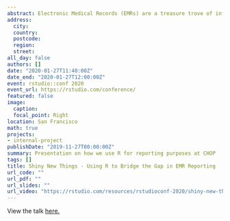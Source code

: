 ```yaml
---
abstract: Electronic Medical Records (EMRs) are a treasure trove of information, but tend to fall disappointingly short when it comes to visualizing and reporting data in a user friendly and intuitive manner. Building reports in an EMR can be a frustrating experience; the developer is at the mercy of how the data is stored within the EMR and the available EMR reporting tools can be bland and uninspiring. But reporting on data in the EMR doesn't have to be this way! Combining the data-rich EMR with R's robust reporting capabilities benefits both developers and consumers of data. This talk will describe how a cross-departmental project team uses an internal R package, RMarkdown reports scheduled via R Studio Connect, and an interactive flexdashboard app to quickly implement solutions to gaps in the reporting capabilities of the EMR. The flexibility of R relative to EMR reporting tools facilitates a design thinking approach to reporting allowing for more user input, customization and quick iteration. Furthermore, the web-based app we developed is able to be embedded within the EMR itself allowing for a more streamlined workflow.
address:
  city:
  country:
  postcode:
  region:
  street:
all_day: false
authors: []
date: "2020-01-27T11:40:00Z"
date_end: "2020-01-27T12:00:00Z"
event: rstudio::conf 2020
event_url: https://rstudio.com/conference/
featured: false
image:
  caption:
  focal_point: Right
location: San Francisco
math: true
projects:
- internal-project
publishDate: "2019-11-27T00:00:00Z"
summary: Presentation on how we use R for reporting purposes at CHOP
tags: []
title: Shiny New Things - Using R to Bridge the Gap in EMR Reporting
url_code: ""
url_pdf: ""
url_slides: ""
url_video: "https://rstudio.com/resources/rstudioconf-2020/shiny-new-things-using-r-bridge-the-gap-in-electronic-medical-record-reporting/"
---
```



View the talk [here.]("https://rstudio.com/resources/rstudioconf-2020/shiny-new-things-using-r-bridge-the-gap-in-electronic-medical-record-reporting/")

